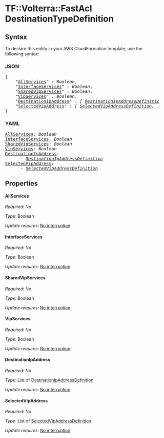 # TF::Volterra::FastAcl DestinationTypeDefinition

## Syntax

To declare this entity in your AWS CloudFormation template, use the following syntax:

### JSON

<pre>
{
    "<a href="#allservices" title="AllServices">AllServices</a>" : <i>Boolean</i>,
    "<a href="#interfaceservices" title="InterfaceServices">InterfaceServices</a>" : <i>Boolean</i>,
    "<a href="#sharedvipservices" title="SharedVipServices">SharedVipServices</a>" : <i>Boolean</i>,
    "<a href="#vipservices" title="VipServices">VipServices</a>" : <i>Boolean</i>,
    "<a href="#destinationipaddress" title="DestinationIpAddress">DestinationIpAddress</a>" : <i>[ <a href="destinationipaddressdefinition.md">DestinationIpAddressDefinition</a>, ... ]</i>,
    "<a href="#selectedvipaddress" title="SelectedVipAddress">SelectedVipAddress</a>" : <i>[ <a href="selectedvipaddressdefinition.md">SelectedVipAddressDefinition</a>, ... ]</i>
}
</pre>

### YAML

<pre>
<a href="#allservices" title="AllServices">AllServices</a>: <i>Boolean</i>
<a href="#interfaceservices" title="InterfaceServices">InterfaceServices</a>: <i>Boolean</i>
<a href="#sharedvipservices" title="SharedVipServices">SharedVipServices</a>: <i>Boolean</i>
<a href="#vipservices" title="VipServices">VipServices</a>: <i>Boolean</i>
<a href="#destinationipaddress" title="DestinationIpAddress">DestinationIpAddress</a>: <i>
      - <a href="destinationipaddressdefinition.md">DestinationIpAddressDefinition</a></i>
<a href="#selectedvipaddress" title="SelectedVipAddress">SelectedVipAddress</a>: <i>
      - <a href="selectedvipaddressdefinition.md">SelectedVipAddressDefinition</a></i>
</pre>

## Properties

#### AllServices

_Required_: No

_Type_: Boolean

_Update requires_: [No interruption](https://docs.aws.amazon.com/AWSCloudFormation/latest/UserGuide/using-cfn-updating-stacks-update-behaviors.html#update-no-interrupt)

#### InterfaceServices

_Required_: No

_Type_: Boolean

_Update requires_: [No interruption](https://docs.aws.amazon.com/AWSCloudFormation/latest/UserGuide/using-cfn-updating-stacks-update-behaviors.html#update-no-interrupt)

#### SharedVipServices

_Required_: No

_Type_: Boolean

_Update requires_: [No interruption](https://docs.aws.amazon.com/AWSCloudFormation/latest/UserGuide/using-cfn-updating-stacks-update-behaviors.html#update-no-interrupt)

#### VipServices

_Required_: No

_Type_: Boolean

_Update requires_: [No interruption](https://docs.aws.amazon.com/AWSCloudFormation/latest/UserGuide/using-cfn-updating-stacks-update-behaviors.html#update-no-interrupt)

#### DestinationIpAddress

_Required_: No

_Type_: List of <a href="destinationipaddressdefinition.md">DestinationIpAddressDefinition</a>

_Update requires_: [No interruption](https://docs.aws.amazon.com/AWSCloudFormation/latest/UserGuide/using-cfn-updating-stacks-update-behaviors.html#update-no-interrupt)

#### SelectedVipAddress

_Required_: No

_Type_: List of <a href="selectedvipaddressdefinition.md">SelectedVipAddressDefinition</a>

_Update requires_: [No interruption](https://docs.aws.amazon.com/AWSCloudFormation/latest/UserGuide/using-cfn-updating-stacks-update-behaviors.html#update-no-interrupt)

